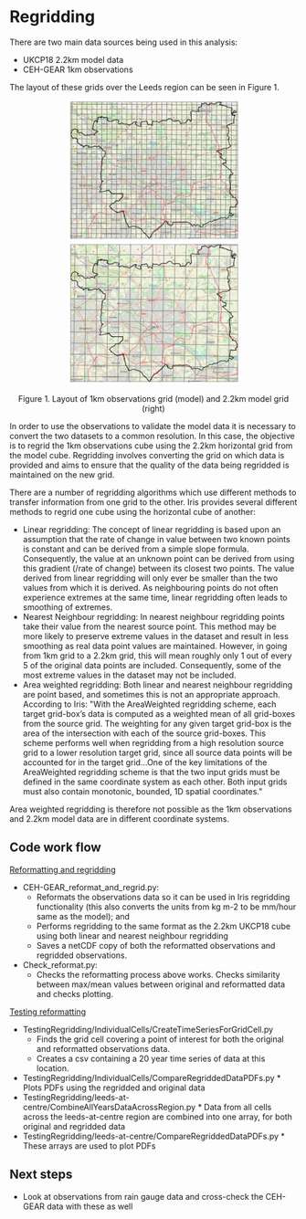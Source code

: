 # Regridding

There are two main data sources being used in this analysis:
* UKCP18 2.2km model data
* CEH-GEAR 1km observations

The layout of these grids over the Leeds region can be seen in Figure 1. 

<p align="center">
  <img src="Figs/1km_grid.png" width="300"  title="Original 1km grid" />
  <img src="Figs/2.2km_grid.png" width="300"  title="Regridded 2.2km grid" />
</p>
<p align="center"> Figure 1. Layout of 1km observations grid (model) and 2.2km model grid (right) <p align="center">

In order to use the observations to validate the model data it is necessary to convert the two datasets to a common resolution.  In this case, the objective is to regrid the 1km observations cube using the 2.2km horizontal grid from the model cube. Regridding involves converting the grid on which data is provided and aims to ensure that the quality of the data being regridded is maintained on the new grid.

There are a number of regridding algorithms which use different methods to transfer information from one grid to the other. Iris provides several different methods to regrid one cube using the horizontal cube of another:
* Linear regridding: The concept of linear regridding is based upon an assumption that the rate of change in value between two known points is constant and can be derived from a simple slope formula. Consequently, the value at an unknown point can be derived from using this gradient (/rate of change) between its closest two points. The value derived from linear regridding will only ever be smaller than the two values from which it is derived. As neighbouring points do not often experience extremes at the same time, linear regridding often leads to smoothing of extremes. 
* Nearest Neighbour regridding: In nearest neighbour regridding points take their value from the nearest source point. This method may be more likely to preserve extreme values in the dataset and result in less smoothing as real data point values are maintained. However, in going from 1km grid to a 2.2km grid, this will mean roughly only 1 out of every 5 of the original data points are included. Consequently, some of the most extreme values in the dataset may not be included.
* Area weighted regridding: Both linear and nearest neighbour regridding are point based, and sometimes this is not an appropriate approach. According to Iris: "With the AreaWeighted regridding scheme, each target grid-box’s data is computed as a weighted mean of all grid-boxes from the source grid. The weighting for any given target grid-box is the area of the intersection with each of the source grid-boxes. This scheme performs well when regridding from a high resolution source grid to a lower resolution target grid, since all source data points will be accounted for in the target grid...One of the key limitations of the AreaWeighted regridding scheme is that the two input grids must be defined in the same coordinate system as each other. Both input grids must also contain monotonic, bounded, 1D spatial coordinates."

Area weighted regridding is therefore not possible as the 1km observations and 2.2km model data are in different coordinate systems.

## Code work flow
<ins> Reformatting and regridding </ins>
* CEH-GEAR_reformat_and_regrid.py:   
  * Reformats the observations data so it can be used in Iris regridding functionality (this also converts the units from kg m-2 to be mm/hour same as the model); and
  * Performs regridding to the same format as the 2.2km UKCP18 cube using both linear and nearest neighbour regridding
  * Saves a netCDF copy of both the reformatted observations and regridded observations.
* Check_reformat.py: 
  * Checks the reformatting process above works. Checks similarity between max/mean values between original and reformatted data and checks plotting.

<ins> Testing reformatting </ins>
* TestingRegridding/IndividualCells/CreateTimeSeriesForGridCell.py
     * Finds the grid cell covering a point of interest for both the original and reformatted observations data.  
     * Creates a csv containing a 20 year time series of data at this location.   
* TestingRegridding/IndividualCells/CompareRegriddedDataPDFs.py
      * Plots PDFs using the regridded and original data
* TestingRegridding/leeds-at-centre/CombineAllYearsDataAcrossRegion.py
      * Data from all cells across the leeds-at-centre region are combined into one array, for both original and regridded data
* TestingRegridding/leeds-at-centre/CompareRegriddedDataPDFs.py
      * These arrays are used to plot PDFs 

## Next steps
* Look at observations from rain gauge data and cross-check the CEH-GEAR data with these as well


